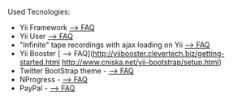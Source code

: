 Used Tecnologies:
 - Yii Framework [ --> FAQ](http://www.yiiframework.com/)
 - Yii User [ --> FAQ](http://www.yiiframework.com/extension/yii-user/)
 - "Infinite" tape recordings with ajax loading on Yii [ --> FAQ](http://www.elisdn.ru/blog/28/beskonechnaia-lenta-zapisei-s-ajax-dozagruzkoi-na-yii)
 - Yii Booster [ --> FAQ](http://yiibooster.clevertech.biz/getting-started.html http://www.cniska.net/yii-bootstrap/setup.html)
 - Twitter BootStrap theme - [ --> FAQ](http://bootswatch.com/cerulean/)  
 - NProgress - [ --> FAQ](https://github.com/rstacruz/nprogress) 
 - PayPal - [ --> FAQ]( http://www.yiiframework.com/extension/paypal/) 
